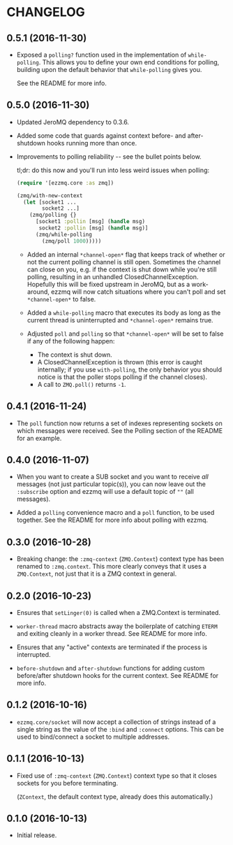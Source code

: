 # CHANGELOG

## 0.5.1 (2016-11-30)

* Exposed a `polling?` function used in the implementation of `while-polling`.
  This allows you to define your own end conditions for polling, building upon
  the default behavior that `while-polling` gives you.

  See the README for more info.

## 0.5.0 (2016-11-30)

* Updated JeroMQ dependency to 0.3.6.

* Added some code that guards against context before- and after-shutdown hooks running more than once.

* Improvements to polling reliability -- see the bullet points below.

  tl;dr: do this now and you'll run into less weird issues when polling:

  ```clojure
  (require '[ezzmq.core :as zmq])

  (zmq/with-new-context
    (let [socket1 ...
          socket2 ...]
      (zmq/polling {}
        [socket1 :pollin [msg] (handle msg)
         socket2 :pollin [msg] (handle msg)]
        (zmq/while-polling
          (zmq/poll 1000)))))
  ```

  * Added an internal `*channel-open*` flag that keeps track of whether or not the current polling channel is still open. Sometimes the channel can close on you, e.g. if the context is shut down while you're still polling, resulting in an unhandled ClosedChannelException. Hopefully this will be fixed upstream in JeroMQ, but as a work-around, ezzmq will now catch situations where you can't poll and set `*channel-open*` to false.

  * Added a `while-polling` macro that executes its body as long as the current thread is uninterrupted and `*channel-open*` remains true.

  * Adjusted `poll` and `polling` so that `*channel-open*` will be set to false if any of the following happen:
    * The context is shut down.
    * A ClosedChannelException is thrown (this error is caught internally; if you use `with-polling`, the only behavior you should notice is that the poller stops polling if the channel closes).
    * A call to `ZMQ.poll()` returns `-1`.

## 0.4.1 (2016-11-24)

* The `poll` function now returns a set of indexes representing sockets on which messages were received. See the Polling section of the README for an example.

## 0.4.0 (2016-11-07)

* When you want to create a SUB socket and you want to receive _all_ messages (not just particular topic(s)), you can now leave out the `:subscribe` option and ezzmq will use a default topic of `""` (all messages).

* Added a `polling` convenience macro and a `poll` function, to be used together. See the README for more info about polling with ezzmq.

## 0.3.0 (2016-10-28)

* Breaking change: the `:zmq-context` (`ZMQ.Context`) context type has been renamed to `:zmq.context`. This more clearly conveys that it uses a `ZMQ.Context`, not just that it is a ZMQ context in general.

## 0.2.0 (2016-10-23)

* Ensures that `setLinger(0)` is called when a ZMQ.Context is terminated.

* `worker-thread` macro abstracts away the boilerplate of catching `ETERM` and exiting cleanly in a worker thread. See README for more info.

* Ensures that any "active" contexts are terminated if the process is interrupted.

* `before-shutdown` and `after-shutdown` functions for adding custom before/after shutdown hooks for the current context. See README for more info.

## 0.1.2 (2016-10-16)

* `ezzmq.core/socket` will now accept a collection of strings instead of a single string as the value of the `:bind` and `:connect` options. This can be used to bind/connect a socket to multiple addresses.

## 0.1.1 (2016-10-13)

* Fixed use of `:zmq-context` (`ZMQ.Context`) context type so that it closes sockets for you before terminating.

  (`ZContext`, the default context type, already does this automatically.)

## 0.1.0 (2016-10-13)

* Initial release.
